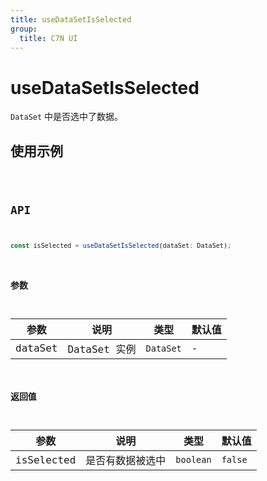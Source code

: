 ```yaml
---
title: useDataSetIsSelected
group:
  title: C7N UI
---
```


# useDataSetIsSelected

`DataSet` 中是否选中了数据。

## 使用示例

<code src="../../src/hooks/src/useDataSetIsSelected/demo/base" />

## API

```ts
const isSelected = useDataSetIsSelected(dataSet: DataSet);
```

### 参数

| 参数    | 说明         | 类型      | 默认值 |
| ------- | ------------ | --------- | ------ |
| dataSet | DataSet 实例 | `DataSet` | -      |

### 返回值

| 参数       | 说明             | 类型      | 默认值  |
| ---------- | ---------------- | --------- | ------- |
| isSelected | 是否有数据被选中 | `boolean` | `false` |
